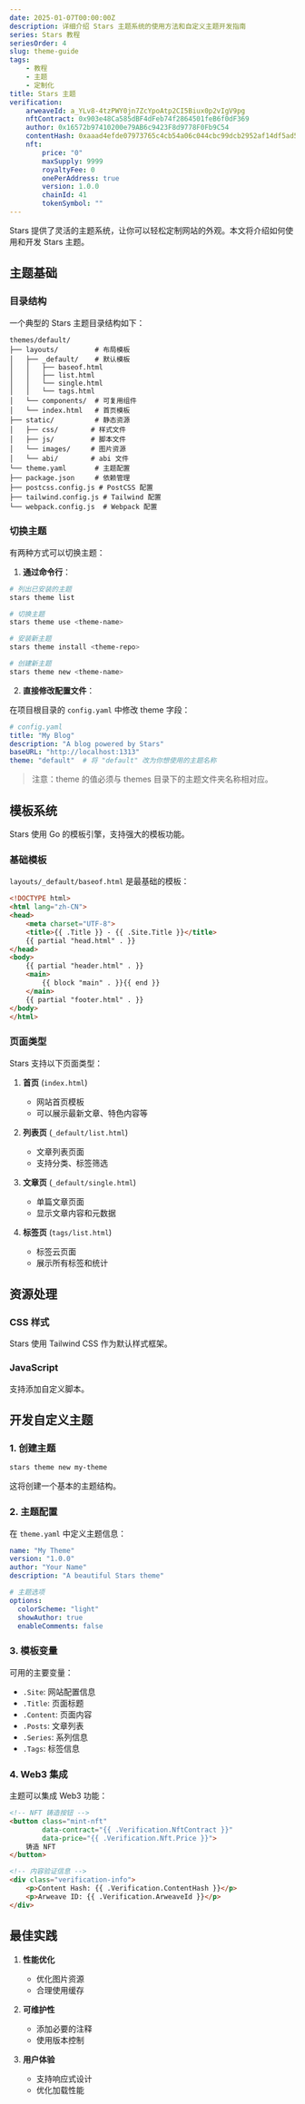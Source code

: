 ```yaml
---
date: 2025-01-07T00:00:00Z
description: 详细介绍 Stars 主题系统的使用方法和自定义主题开发指南
series: Stars 教程
seriesOrder: 4
slug: theme-guide
tags:
    - 教程
    - 主题
    - 定制化
title: Stars 主题
verification:
    arweaveId: a_YLv8-4tzPWY0jn7ZcYpoAtp2CI5Biux0p2vIgV9pg
    nftContract: 0x903e48Ca585dBF4dFeb74f2864501feB6f0dF369
    author: 0x16572b97410200e79AB6c9423F8d9778F0Fb9C54
    contentHash: 0xaaad4efde07973765c4cb54a06c044cbc99dcb2952af14df5ad5d2d3a370aa431.0.0
    nft:
        price: "0"
        maxSupply: 9999
        royaltyFee: 0
        onePerAddress: true
        version: 1.0.0
        chainId: 41
        tokenSymbol: ""
---
```


Stars 提供了灵活的主题系统，让你可以轻松定制网站的外观。本文将介绍如何使用和开发 Stars 主题。

## 主题基础

### 目录结构

一个典型的 Stars 主题目录结构如下：

```
themes/default/
├── layouts/         # 布局模板
│   ├── _default/    # 默认模板
│   │   ├── baseof.html
│   │   ├── list.html
│   │   └── single.html
│   │   └── tags.html
│   └── components/  # 可复用组件
│   └── index.html   # 首页模板
├── static/          # 静态资源
│   ├── css/        # 样式文件
│   ├── js/         # 脚本文件
│   └── images/     # 图片资源
│   └── abi/        # abi 文件
└── theme.yaml       # 主题配置
├── package.json     # 依赖管理
├── postcss.config.js # PostCSS 配置
├── tailwind.config.js # Tailwind 配置
└── webpack.config.js  # Webpack 配置
```

### 切换主题

有两种方式可以切换主题：

1. **通过命令行**：

```bash
# 列出已安装的主题
stars theme list

# 切换主题
stars theme use <theme-name>

# 安装新主题
stars theme install <theme-repo>

# 创建新主题
stars theme new <theme-name>
```

2. **直接修改配置文件**：

在项目根目录的 `config.yaml` 中修改 theme 字段：

```yaml
# config.yaml
title: "My Blog"
description: "A blog powered by Stars"
baseURL: "http://localhost:1313"
theme: "default"  # 将 "default" 改为你想使用的主题名称
```

> 注意：theme 的值必须与 themes 目录下的主题文件夹名称相对应。

## 模板系统

Stars 使用 Go 的模板引擎，支持强大的模板功能。

### 基础模板

`layouts/_default/baseof.html` 是最基础的模板：

```html
<!DOCTYPE html>
<html lang="zh-CN">
<head>
    <meta charset="UTF-8">
    <title>{{ .Title }} - {{ .Site.Title }}</title>
    {{ partial "head.html" . }}
</head>
<body>
    {{ partial "header.html" . }}
    <main>
        {{ block "main" . }}{{ end }}
    </main>
    {{ partial "footer.html" . }}
</body>
</html>
```

### 页面类型

Stars 支持以下页面类型：

1. **首页** (`index.html`)
   - 网站首页模板
   - 可以展示最新文章、特色内容等

2. **列表页** (`_default/list.html`)
   - 文章列表页面
   - 支持分类、标签筛选

3. **文章页** (`_default/single.html`)
   - 单篇文章页面
   - 显示文章内容和元数据

4. **标签页** (`tags/list.html`)
   - 标签云页面
   - 展示所有标签和统计

## 资源处理

### CSS 样式

Stars 使用 Tailwind CSS 作为默认样式框架。

### JavaScript

支持添加自定义脚本。

## 开发自定义主题

### 1. 创建主题

```bash
stars theme new my-theme
```

这将创建一个基本的主题结构。

### 2. 主题配置

在 `theme.yaml` 中定义主题信息：

```yaml
name: "My Theme"
version: "1.0.0"
author: "Your Name"
description: "A beautiful Stars theme"

# 主题选项
options:
  colorScheme: "light"
  showAuthor: true
  enableComments: false
```

### 3. 模板变量

可用的主要变量：

- `.Site`: 网站配置信息
- `.Title`: 页面标题
- `.Content`: 页面内容
- `.Posts`: 文章列表
- `.Series`: 系列信息
- `.Tags`: 标签信息

### 4. Web3 集成

主题可以集成 Web3 功能：

```html
<!-- NFT 铸造按钮 -->
<button class="mint-nft" 
        data-contract="{{ .Verification.NftContract }}"
        data-price="{{ .Verification.Nft.Price }}">
    铸造 NFT
</button>

<!-- 内容验证信息 -->
<div class="verification-info">
    <p>Content Hash: {{ .Verification.ContentHash }}</p>
    <p>Arweave ID: {{ .Verification.ArweaveId }}</p>
</div>
```

## 最佳实践

1. **性能优化**
   - 优化图片资源
   - 合理使用缓存

2. **可维护性**
   - 添加必要的注释
   - 使用版本控制

3. **用户体验**
   - 支持响应式设计
   - 优化加载性能